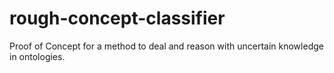 # rough-concept-classifier
 Proof of Concept for a method to deal and reason with uncertain knowledge in ontologies.
